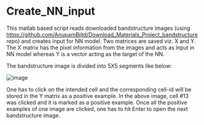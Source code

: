 # Create_NN_input

This matlab based script reads downloaded bandstructure images (using https://github.com/AnupamBiitd/Download_Materials_Project_bandstructure repo) and creates input for NN model. Two matrices are saved viz. X and Y. The X matrix has the pixel information from the images and acts as input in NN model whereas Y is a vector acting as the target of the NN.

The bandstructure image is divided into 5X5 segments like below:

![image](https://user-images.githubusercontent.com/106304435/170890403-bc09c7b4-4b61-4de3-80d0-3da9ac8c44d8.png)

One has to click on the intended cell and the corresponding cell-id will be stored in the Y matrix as a positive example. In the above image, cell #13 was clicked and it is marked as a positive example. Once all the positive examples of one image are clicked, one has to hit Enter to open the next bandstructure image.
